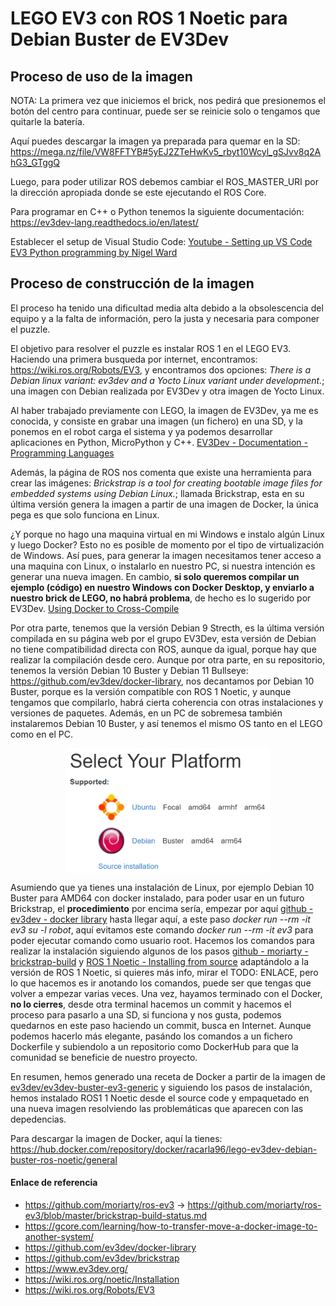 # LEGO EV3 con ROS 1 Noetic para Debian Buster de EV3Dev

## Proceso de uso de la imagen

NOTA: La primera vez que iniciemos el brick, nos pedirá que presionemos el botón del centro para continuar, puede ser se reinicie solo o tengamos que quitarle la batería.

Aquí puedes descargar la imagen ya preparada para quemar en la SD: https://mega.nz/file/VW8FFTYB#5yEJ2ZTeHwKv5_rbyt10Wcyl_gSJvv8q2AhG3_GTggQ



Luego, para poder utilizar ROS debemos cambiar el ROS_MASTER_URI por la dirección apropiada donde se este ejecutando el ROS Core.

Para programar en C++ o Python tenemos la siguiente documentación: https://ev3dev-lang.readthedocs.io/en/latest/

Establecer el setup de Visual Studio Code:
[Youtube - Setting up VS Code EV3 Python programming by Nigel Ward](https://www.youtube.com/watch?v=TNXqizQTZhs)

## Proceso de construcción de la imagen

El proceso ha tenido una dificultad media alta debido a la obsolescencia del equipo y a la falta de información, pero la justa y necesaria para componer el puzzle. 

El objetivo para resolver el puzzle es instalar ROS 1 en el LEGO EV3. Haciendo una primera busqueda por internet, encontramos: https://wiki.ros.org/Robots/EV3, y encontramos dos opciones: *There is a Debian linux variant: ev3dev and a Yocto Linux variant under development.*; una imagen con Debian realizada por EV3Dev y otra imagen de Yocto Linux. 

Al haber trabajado previamente con LEGO, la imagen de EV3Dev, ya me es conocida, y consiste en grabar una imagen (un fichero) en una SD, y la ponemos en el robot carga el sistema y ya podemos desarrollar aplicaciones en Python, MicroPython y C++. [EV3Dev - Documentation - Programming Languages](https://www.ev3dev.org/docs/programming-languages/) 

Además, la página de ROS nos comenta que existe una herramienta para crear las imágenes: *Brickstrap is a tool for creating bootable image files for embedded systems using Debian Linux.*; llamada Brickstrap, esta en su última versión genera la imagen a partir de una imagen de Docker, la única pega es que solo funciona en Linux. 

¿Y porque no hago una maquina virtual en mi Windows e instalo algún Linux y luego Docker? Esto no es posible de momento por el tipo de virtualización de Windows. Así pues, para generar la imagen necesitamos tener acceso a una maquina con Linux, o instalarlo en nuestro PC, si nuestra intención es generar una nueva imagen. En cambio, **si solo queremos compilar un ejemplo (código) en nuestro Windows con Docker Desktop, y enviarlo a nuestro brick de LEGO, no habrá problema**, de hecho es lo sugerido por EV3Dev. [Using Docker to Cross-Compile](https://www.ev3dev.org/docs/tutorials/using-docker-to-cross-compile/)

Por otra parte, tenemos que la versión Debian 9 Strecth, es la última versión compilada en su página web por el grupo EV3Dev, esta versión de Debian no tiene compatibilidad directa con ROS, aunque da igual, porque hay que realizar la compilación desde cero. Aunque por otra parte, en su repositorio, tenemos la versión Debian 10 Buster y Debian 11 Bullseye: https://github.com/ev3dev/docker-library, nos decantamos por Debian 10 Buster, porque es la versión compatible con ROS 1 Noetic, y aunque tengamos que compilarlo, habrá cierta coherencia con otras instalaciones y versiones de paquetes. Además, en un PC de sobremesa también instalaremos Debian 10 Buster, y así tenemos el mismo OS tanto en el LEGO como en el PC.

<img src="img\ros_install_platform.png" style="width:auto; height:200px; display: block; margin-left: auto; margin-right: auto;">

Asumiendo que ya tienes una instalación de Linux, por ejemplo Debian 10 Buster para AMD64 con docker instalado, para poder usar en un futuro Brickstrap, el **procedimiento** por encima sería, empezar por aquí [github - ev3dev - docker library](https://github.com/ev3dev/docker-library) hasta llegar aquí, a este paso *docker run --rm -it ev3 su -l robot*, aquí evitamos este comando *docker run --rm -it ev3* para poder ejecutar comando como usuario root. Hacemos los comandos para realizar la instalación siguiendo algunos de los pasos [github - moriarty - brickstrap-build](https://github.com/moriarty/ros-ev3/blob/master/brickstrap-build-status.md) y [ROS 1 Noetic - Installing from source](https://wiki.ros.org/noetic/Installation/Source) adaptándolo a la versión de ROS 1 Noetic, si quieres más info, mirar el TODO: ENLACE, pero lo que hacemos es ir anotando los comandos, puede ser que tengas que volver a empezar varias veces. Una vez, hayamos terminado con el Docker, **no lo cierres**, desde otra terminal hacemos un commit y hacemos el proceso para pasarlo a una SD, si funciona y nos gusta, podemos quedarnos en este paso haciendo un commit, busca en Internet. Aunque podemos hacerlo más elegante, pasándo los comandos a un fichero Dockerfile y subiendolo a un repositorio como DockerHub para que la comunidad se beneficie de nuestro proyecto.

En resumen, hemos generado una receta de Docker a partir de la imagen de [ev3dev/ev3dev-buster-ev3-generic](https://github.com/ev3dev/docker-library) y siguiendo los pasos de instalación, hemos instalado ROS1 1 Noetic desde el source code y empaquetado en una nueva imagen resolviendo las problemáticas que aparecen con las depedencias. 

Para descargar la imagen de Docker, aquí la tienes:
https://hub.docker.com/repository/docker/racarla96/lego-ev3dev-debian-buster-ros-noetic/general

#### Enlace de referencia
- https://github.com/moriarty/ros-ev3 -> https://github.com/moriarty/ros-ev3/blob/master/brickstrap-build-status.md
- https://gcore.com/learning/how-to-transfer-move-a-docker-image-to-another-system/
- https://github.com/ev3dev/docker-library
- https://github.com/ev3dev/brickstrap
- https://www.ev3dev.org/
- https://wiki.ros.org/noetic/Installation
- https://wiki.ros.org/Robots/EV3